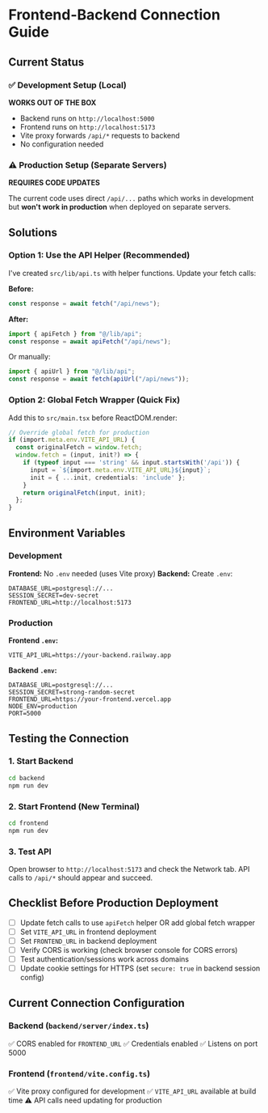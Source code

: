 # Frontend-Backend Connection Guide

## Current Status

### ✅ Development Setup (Local)
**WORKS OUT OF THE BOX**

- Backend runs on `http://localhost:5000`
- Frontend runs on `http://localhost:5173`
- Vite proxy forwards `/api/*` requests to backend
- No configuration needed

### ⚠️ Production Setup (Separate Servers)
**REQUIRES CODE UPDATES**

The current code uses direct `/api/...` paths which works in development but **won't work in production** when deployed on separate servers.

## Solutions

### Option 1: Use the API Helper (Recommended)

I've created `src/lib/api.ts` with helper functions. Update your fetch calls:

**Before:**
```typescript
const response = await fetch("/api/news");
```

**After:**
```typescript
import { apiFetch } from "@/lib/api";
const response = await apiFetch("/api/news");
```

Or manually:
```typescript
import { apiUrl } from "@/lib/api";
const response = await fetch(apiUrl("/api/news"));
```

### Option 2: Global Fetch Wrapper (Quick Fix)

Add this to `src/main.tsx` before ReactDOM.render:

```typescript
// Override global fetch for production
if (import.meta.env.VITE_API_URL) {
  const originalFetch = window.fetch;
  window.fetch = (input, init?) => {
    if (typeof input === 'string' && input.startsWith('/api')) {
      input = `${import.meta.env.VITE_API_URL}${input}`;
      init = { ...init, credentials: 'include' };
    }
    return originalFetch(input, init);
  };
}
```

## Environment Variables

### Development
**Frontend:** No `.env` needed (uses Vite proxy)
**Backend:** Create `.env`:
```env
DATABASE_URL=postgresql://...
SESSION_SECRET=dev-secret
FRONTEND_URL=http://localhost:5173
```

### Production

**Frontend `.env`:**
```env
VITE_API_URL=https://your-backend.railway.app
```

**Backend `.env`:**
```env
DATABASE_URL=postgresql://...
SESSION_SECRET=strong-random-secret
FRONTEND_URL=https://your-frontend.vercel.app
NODE_ENV=production
PORT=5000
```

## Testing the Connection

### 1. Start Backend
```bash
cd backend
npm run dev
```

### 2. Start Frontend (New Terminal)
```bash
cd frontend
npm run dev
```

### 3. Test API
Open browser to `http://localhost:5173` and check the Network tab. API calls to `/api/*` should appear and succeed.

## Checklist Before Production Deployment

- [ ] Update fetch calls to use `apiFetch` helper OR add global fetch wrapper
- [ ] Set `VITE_API_URL` in frontend deployment
- [ ] Set `FRONTEND_URL` in backend deployment
- [ ] Verify CORS is working (check browser console for CORS errors)
- [ ] Test authentication/sessions work across domains
- [ ] Update cookie settings for HTTPS (set `secure: true` in backend session config)

## Current Connection Configuration

### Backend (`backend/server/index.ts`)
✅ CORS enabled for `FRONTEND_URL`
✅ Credentials enabled
✅ Listens on port 5000

### Frontend (`frontend/vite.config.ts`)
✅ Vite proxy configured for development
✅ `VITE_API_URL` available at build time
⚠️ API calls need updating for production
